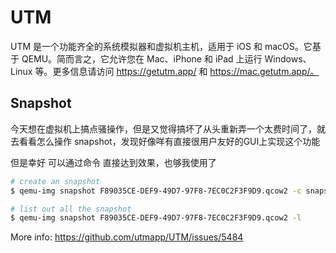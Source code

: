 # UTM

UTM 是一个功能齐全的系统模拟器和虚拟机主机，适用于 iOS 和 macOS。它基于 QEMU。简而言之，它允许您在 Mac、iPhone 和 iPad 上运行 Windows、Linux 等。更多信息请访问 https://getutm.app/ 和 https://mac.getutm.app/。


## Snapshot

今天想在虚拟机上搞点骚操作，但是又觉得搞坏了从头重新弄一个太费时间了，就去看看怎么操作 snapshot，发现好像咩有直接很用户友好的GUI上实现这个功能

但是幸好 可以通过命令 直接达到效果，也够我使用了

```sh 
# create an snapshot
$ qemu-img snapshot F89035CE-DEF9-49D7-97F8-7EC0C2F3F9D9.qcow2 -c snapshot1

# list out all the snapshot
$ qemu-img snapshot F89035CE-DEF9-49D7-97F8-7EC0C2F3F9D9.qcow2 -l
```

More info: https://github.com/utmapp/UTM/issues/5484

